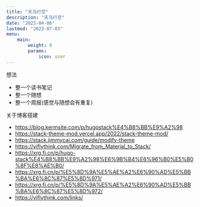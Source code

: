 ```yaml
---
title: "天马行空"
description: "天马行空"
date: "2023-04-06"
lastmod: "2023-07-03"
menu:
    main: 
        weight: 0
        params:
            icon: user
---
```


想法
- 整一个读书笔记
- 整一个随想
- 整一个周报(感觉与随想会有重复)

关于博客搭建
- https://blog.kermsite.com/p/hugostack%E4%B8%BB%E9%A2%98
- https://stack-theme-mod.vercel.app/2022/stack-theme-mod/
- https://stack.jimmycai.com/guide/modify-theme
- https://viflythink.com/Migrate_from_Material_to_Stack/
- https://xrg.fj.cn/p/hugo-stack%E4%B8%BB%E9%A2%98%E6%9B%B4%E6%96%B0%E5%B0%8F%E8%AE%B0/
- https://xrg.fj.cn/p/%E5%8D%9A%E5%AE%A2%E6%90%AD%E5%BB%BA%E6%8C%87%E5%8D%971/
- https://xrg.fj.cn/p/%E5%8D%9A%E5%AE%A2%E6%90%AD%E5%BB%BA%E6%8C%87%E5%8D%972/
- https://viflythink.com/links/